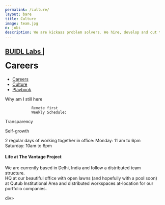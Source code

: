 ```yaml
---
permalink: /culture/
layout: bare
title: Culture
image: team.jpg
n: jobs
description: We are kickass problem solvers. We hire, develop and cut to ensure champions in every position.
---
```

<div class="helmetbg b-ws-top-p b-ws-bottom-p">
	<div class="grid-container">
		<div class="grid-x">
			<div class="large-3 large-offset-3 medium-4 medium-offset-2 small-8 small-offset-2 cell s-ws-top">
				<div class="grid-x ">
		      <div class="small-6 shrink cell">
            <a href="{{site.url}}">
						<h2 class="sans2 bkc f-2x" style="line-height:1;">BUIDL Labs <span class="blinking-cursor">|</span></h2>
            </a>
          </div>
          <div class="small-4 cell">
            <h1 class="sans2 bold bgc" style="margin-top: 0.02em;">Careers</h1>
          </div>
				</div>
			</div>
			<div class="small-12 medium-6 cell xs-ws-top">
				<ul class="menu align-right hover">
	      	<li><a href="{{site.url}}/careers" class="dbc active">Careers</a></li>
	      	<li><a href="{{site.url}}/culture" class="dbc">Culture</a></li>
	      	<li><a href="https://www.thevantageproject.com/playbook/" class="dbc">Playbook</a></li>
	      </ul>
	    </div>
	  </div>
	</div>
	<div class="grid-container">
		<div class="grid-x">
			<div class="small-12 medium-10 large-6 end cell large-offset-3 b-ws-top">
				Why am I still here

				Remote first
				Weekly Schedule: 

Transparency

Self-growth

2 regular days of working together in office:
Monday: 11 am to 6pm
Saturday: 10am to 6pm

<div class="grid-container">
		<div class="grid-x align-center">
			<div class="large-6 cell s-ws-top">
				<h4>Life at The Vantage Project</h4>
				<p>We are currently based in Delhi, India and follow a distributed team structure. <br> HQ at our beautiful office with open lawns (and hopefully with a pool soon) at Qutub Institutional Area and distributed workspaces at-location for our portfolio companies. </p>
				div>
		</div>
	</div>
			</div>
		</div>
	</div>
